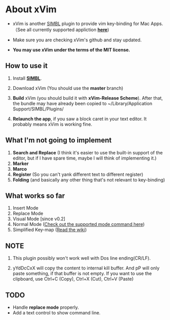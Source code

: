 # About xVim

* xVim is another [SIMBL](http://www.culater.net/software/SIMBL/SIMBL.php) plugin to provide vim key-binding for  Mac Apps. （See all currently supported appliction __[here](https://github.com/WarWithinMe/xVim/wiki/Supported-Application)__)

* Make sure you are checking xVim's github and stay updated.

* __You may use xVim under the terms of the MIT license.__

## How to use it

1. Install [__SIMBL__](http://www.culater.net/software/SIMBL/SIMBL.php). 

1. Download xVim (You should use the __master__ branch)

1. __Build__ xVim (you should build it with __xVim-Release Scheme__). After that, the bundle may have already been copied to ~/Library/Application Support/SIMBL/Plugins/

1. __Relaunch the app__, if you saw a block caret in your text editor. It probably means xVim is working fine.

## What I'm not going to implement
1. __Search and Replace__ (I think it's easier to use the built-in support of the editor, but if I have spare time, maybe I will think of implementing it.)
1. __Marker__
1. __Marco__
1. __Register__ (So you can't yank different text to different register)
1. __Folding__ (and basically any other thing that's not relevant to key-binding)

## What works so far
1. Insert Mode
2. Replace Mode
3. Visual Mode [since v0.2]
4. Normal Mode ([Check out the supported mode command here](https://github.com/WarWithinMe/xVim/wiki/Supported-Commands))
5. Simplified Key-map ([Read the wiki](https://github.com/WarWithinMe/xVim/wiki/Simplified-Key-map))

## NOTE
1. This plugin possibly won't work well with Dos line ending(CR/LF).
   
2. yYdDcCxX will copy the content to internal kill buffer. And pP will only paste something, if that buffer is not empty.  If you want to use the clipboard, use Ctrl+C (Copy), Ctrl+X (Cut), Ctrl+V (Paste)

## TODO
* Handle __replace mode__ properly.
* Add a text control to show command line.
